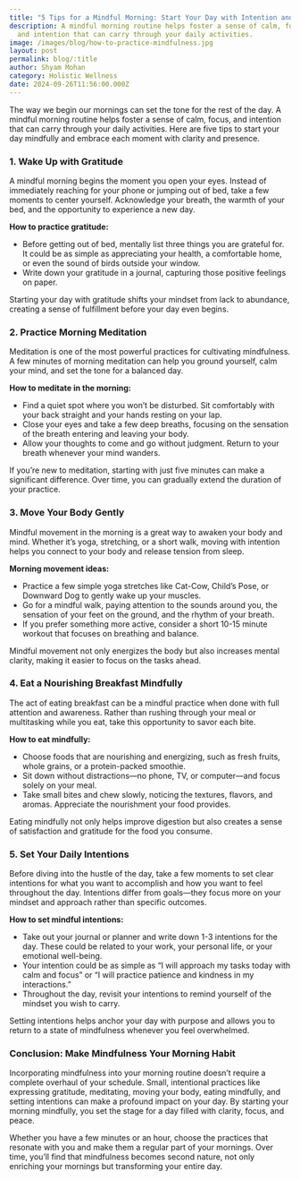```yaml
---
title: "5 Tips for a Mindful Morning: Start Your Day with Intention and Clarity"
description: A mindful morning routine helps foster a sense of calm, focus,
  and intention that can carry through your daily activities.
image: /images/blog/how-to-practice-mindfulness.jpg
layout: post
permalink: blog/:title
author: Shyam Mohan
category: Holistic Wellness
date: 2024-09-26T11:56:00.000Z
---
```


The way we begin our mornings can set the tone for the rest of the day. A mindful morning routine helps foster a sense of calm, focus, and intention that can carry through your daily activities. Here are five tips to start your day mindfully and embrace each moment with clarity and presence.

### 1. **Wake Up with Gratitude**

A mindful morning begins the moment you open your eyes. Instead of immediately reaching for your phone or jumping out of bed, take a few moments to center yourself. Acknowledge your breath, the warmth of your bed, and the opportunity to experience a new day.

**How to practice gratitude:**

-   Before getting out of bed, mentally list three things you are grateful for. It could be as simple as appreciating your health, a comfortable home, or even the sound of birds outside your window.
-   Write down your gratitude in a journal, capturing those positive feelings on paper.

Starting your day with gratitude shifts your mindset from lack to abundance, creating a sense of fulfillment before your day even begins.

### 2. **Practice Morning Meditation**

Meditation is one of the most powerful practices for cultivating mindfulness. A few minutes of morning meditation can help you ground yourself, calm your mind, and set the tone for a balanced day.

**How to meditate in the morning:**

-   Find a quiet spot where you won’t be disturbed. Sit comfortably with your back straight and your hands resting on your lap.
-   Close your eyes and take a few deep breaths, focusing on the sensation of the breath entering and leaving your body.
-   Allow your thoughts to come and go without judgment. Return to your breath whenever your mind wanders.

If you’re new to meditation, starting with just five minutes can make a significant difference. Over time, you can gradually extend the duration of your practice.

### 3. **Move Your Body Gently**

Mindful movement in the morning is a great way to awaken your body and mind. Whether it’s yoga, stretching, or a short walk, moving with intention helps you connect to your body and release tension from sleep.

**Morning movement ideas:**

-   Practice a few simple yoga stretches like Cat-Cow, Child’s Pose, or Downward Dog to gently wake up your muscles.
-   Go for a mindful walk, paying attention to the sounds around you, the sensation of your feet on the ground, and the rhythm of your breath.
-   If you prefer something more active, consider a short 10-15 minute workout that focuses on breathing and balance.

Mindful movement not only energizes the body but also increases mental clarity, making it easier to focus on the tasks ahead.

### 4. **Eat a Nourishing Breakfast Mindfully**

The act of eating breakfast can be a mindful practice when done with full attention and awareness. Rather than rushing through your meal or multitasking while you eat, take this opportunity to savor each bite.

**How to eat mindfully:**

-   Choose foods that are nourishing and energizing, such as fresh fruits, whole grains, or a protein-packed smoothie.
-   Sit down without distractions—no phone, TV, or computer—and focus solely on your meal.
-   Take small bites and chew slowly, noticing the textures, flavors, and aromas. Appreciate the nourishment your food provides.

Eating mindfully not only helps improve digestion but also creates a sense of satisfaction and gratitude for the food you consume.

### 5. **Set Your Daily Intentions**

Before diving into the hustle of the day, take a few moments to set clear intentions for what you want to accomplish and how you want to feel throughout the day. Intentions differ from goals—they focus more on your mindset and approach rather than specific outcomes.

**How to set mindful intentions:**

-   Take out your journal or planner and write down 1-3 intentions for the day. These could be related to your work, your personal life, or your emotional well-being.
-   Your intention could be as simple as “I will approach my tasks today with calm and focus” or “I will practice patience and kindness in my interactions.”
-   Throughout the day, revisit your intentions to remind yourself of the mindset you wish to carry.

Setting intentions helps anchor your day with purpose and allows you to return to a state of mindfulness whenever you feel overwhelmed.

### Conclusion: Make Mindfulness Your Morning Habit

Incorporating mindfulness into your morning routine doesn’t require a complete overhaul of your schedule. Small, intentional practices like expressing gratitude, meditating, moving your body, eating mindfully, and setting intentions can make a profound impact on your day. By starting your morning mindfully, you set the stage for a day filled with clarity, focus, and peace.

Whether you have a few minutes or an hour, choose the practices that resonate with you and make them a regular part of your mornings. Over time, you’ll find that mindfulness becomes second nature, not only enriching your mornings but transforming your entire day.
